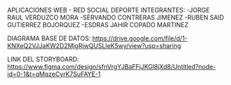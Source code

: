 APLICACIONES WEB - RED SOCIAL DEPORTE
INTEGRANTES:
-JORGE RAUL VERDUZCO MORA
-SERVANDO CONTRERAS JIMENEZ
-RUBEN SAID GUTIERREZ BOJORQUEZ
-ESDRAS JAHIR COPADO MARTINEZ

DIAGRAMA BASE DE DATOS:
https://drive.google.com/file/d/1-KNXeQ2VJJaKW2D2MjgRjwQUSLIeK5wy/view?usp=sharing

LINK DEL STORYBOARD:
https://www.figma.com/design/sfnVrgYJBaFFjJKGl8jXd8/Untitled?node-id=0-1&t=qMqzeCyrK7SuFAYE-1
